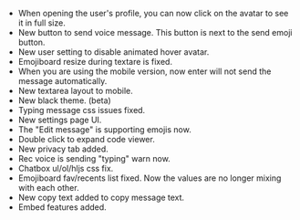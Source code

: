 - When opening the user's profile, you can now click on the avatar to see it in full size.
- New button to send voice message. This button is next to the send emoji button.
- New user setting to disable animated hover avatar.
- Emojiboard resize during textare is fixed.
- When you are using the mobile version, now enter will not send the message automatically.
- New textarea layout to mobile.
- New black theme. (beta)
- Typing message css issues fixed.
- New settings page UI.
- The "Edit message" is supporting emojis now.
- Double click to expand code viewer.
- New privacy tab added.
- Rec voice is sending "typing" warn now.
- Chatbox ul/ol/hljs css fix.
- Emojiboard fav/recents list fixed. Now the values are no longer mixing with each other.
- New copy text added to copy message text.
- Embed features added.
